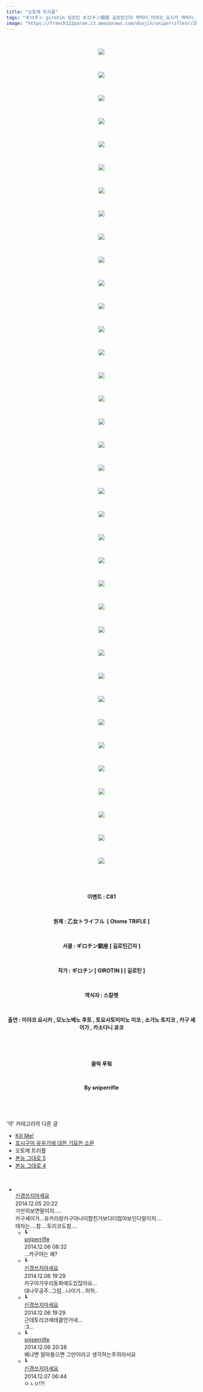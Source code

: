 ```yaml
---
title: "오토메 트리플"
tags: "ギロチン girotin 길로틴 ギロチン銀座 길로틴긴자 캐릭터_미야코_요시카 캐릭터_모노노베노_후토 캐릭터_토요사토미미노_미코 캐릭터_소가노_토지코 캐릭터_카쿠_세이가 캐릭터_카소다니_쿄코 이벤트_c81 약"
image: "https://franch122paran.s3.amazonaws.com/doujin/sniperriflesr/287/001.png"
---
```

<div class="article">
<p style="TEXT-ALIGN: center"> </p>
<p style="TEXT-ALIGN: center"><img src="{{ site.imgserver7 }}/sniperriflesr/287/001.png"/></p>
<p style="TEXT-ALIGN: center"> </p>
<p style="TEXT-ALIGN: center"><img src="{{ site.imgserver7 }}/sniperriflesr/287/002.png"/></p>
<p style="TEXT-ALIGN: center"> </p>
<p style="TEXT-ALIGN: center"><img src="{{ site.imgserver7 }}/sniperriflesr/287/003.png"/></p>
<p style="TEXT-ALIGN: center"> </p>
<p style="TEXT-ALIGN: center"><img src="{{ site.imgserver7 }}/sniperriflesr/287/004.png"/></p>
<p style="TEXT-ALIGN: center"> </p>
<p style="TEXT-ALIGN: center"><img src="{{ site.imgserver7 }}/sniperriflesr/287/005.png"/></p>
<p style="TEXT-ALIGN: center"> </p>
<p style="TEXT-ALIGN: center"><img src="{{ site.imgserver7 }}/sniperriflesr/287/006.png"/></p>
<p style="TEXT-ALIGN: center"> </p>
<p style="TEXT-ALIGN: center"><img src="{{ site.imgserver7 }}/sniperriflesr/287/007.png"/></p>
<p style="TEXT-ALIGN: center"> </p>
<p style="TEXT-ALIGN: center"><img src="{{ site.imgserver7 }}/sniperriflesr/287/008.png"/></p>
<p style="TEXT-ALIGN: center"> </p>
<p style="TEXT-ALIGN: center"><img src="{{ site.imgserver7 }}/sniperriflesr/287/009.png"/></p>
<p style="TEXT-ALIGN: center"> </p>
<p style="TEXT-ALIGN: center"><img src="{{ site.imgserver7 }}/sniperriflesr/287/010.png"/></p>
<p style="TEXT-ALIGN: center"> </p>
<p style="TEXT-ALIGN: center"><img src="{{ site.imgserver7 }}/sniperriflesr/287/011.png"/></p>
<p style="TEXT-ALIGN: center"> </p>
<p style="TEXT-ALIGN: center"><img src="{{ site.imgserver7 }}/sniperriflesr/287/012.png"/></p>
<p style="TEXT-ALIGN: center"> </p>
<p style="TEXT-ALIGN: center"><img src="{{ site.imgserver7 }}/sniperriflesr/287/013.png"/></p>
<p style="TEXT-ALIGN: center"> </p>
<p style="TEXT-ALIGN: center"><img src="{{ site.imgserver7 }}/sniperriflesr/287/014.png"/></p>
<p style="TEXT-ALIGN: center"> </p>
<p style="TEXT-ALIGN: center"><img src="{{ site.imgserver7 }}/sniperriflesr/287/015.png"/></p>
<p style="TEXT-ALIGN: center"> </p>
<p style="TEXT-ALIGN: center"><img src="{{ site.imgserver7 }}/sniperriflesr/287/016.png"/></p>
<p style="TEXT-ALIGN: center"> </p>
<p style="TEXT-ALIGN: center"><img src="{{ site.imgserver7 }}/sniperriflesr/287/017.png"/></p>
<p style="TEXT-ALIGN: center"> </p>
<p style="TEXT-ALIGN: center"><img src="{{ site.imgserver7 }}/sniperriflesr/287/018.png"/></p>
<p style="TEXT-ALIGN: center"> </p>
<p style="TEXT-ALIGN: center"><img src="{{ site.imgserver7 }}/sniperriflesr/287/019.png"/></p>
<p style="TEXT-ALIGN: center"> </p>
<p style="TEXT-ALIGN: center"><img src="{{ site.imgserver7 }}/sniperriflesr/287/020.png"/></p>
<p style="TEXT-ALIGN: center"> </p>
<p style="TEXT-ALIGN: center"><img src="{{ site.imgserver7 }}/sniperriflesr/287/021.png"/></p>
<p style="TEXT-ALIGN: center"> </p>
<p style="TEXT-ALIGN: center"><img src="{{ site.imgserver7 }}/sniperriflesr/287/022.png"/></p>
<p style="TEXT-ALIGN: center"> </p>
<p style="TEXT-ALIGN: center"><img src="{{ site.imgserver7 }}/sniperriflesr/287/023.png"/></p>
<p style="TEXT-ALIGN: center"> </p>
<p style="TEXT-ALIGN: center"><img src="{{ site.imgserver7 }}/sniperriflesr/287/024.png"/></p>
<p style="TEXT-ALIGN: center"> </p>
<p style="TEXT-ALIGN: center"><img src="{{ site.imgserver7 }}/sniperriflesr/287/025.png"/></p>
<p style="TEXT-ALIGN: center"> </p>
<p style="TEXT-ALIGN: center"><img src="{{ site.imgserver7 }}/sniperriflesr/287/026.png"/></p>
<p style="TEXT-ALIGN: center"> </p>
<p style="TEXT-ALIGN: center"><img src="{{ site.imgserver7 }}/sniperriflesr/287/027.png"/></p>
<p style="TEXT-ALIGN: center"> </p>
<p style="TEXT-ALIGN: center"><img src="{{ site.imgserver7 }}/sniperriflesr/287/028.png"/></p>
<p style="TEXT-ALIGN: center"> </p>
<p style="TEXT-ALIGN: center"><img src="{{ site.imgserver7 }}/sniperriflesr/287/029.png"/></p>
<p style="TEXT-ALIGN: center"> </p>
<p style="TEXT-ALIGN: center"><img src="{{ site.imgserver7 }}/sniperriflesr/287/030.png"/></p>
<p style="TEXT-ALIGN: center"> </p>
<p style="TEXT-ALIGN: center"><img src="{{ site.imgserver7 }}/sniperriflesr/287/031.png"/></p>
<p style="TEXT-ALIGN: center"> </p>
<p style="TEXT-ALIGN: center"><img src="{{ site.imgserver7 }}/sniperriflesr/287/032.png"/></p>
<p style="TEXT-ALIGN: center"> </p>
<p style="TEXT-ALIGN: center"><img src="{{ site.imgserver7 }}/sniperriflesr/287/033.png"/></p>
<p style="TEXT-ALIGN: center"> </p>
<p style="TEXT-ALIGN: center"><img src="{{ site.imgserver7 }}/sniperriflesr/287/034.png"/></p>
<p style="TEXT-ALIGN: center"> </p>
<p style="TEXT-ALIGN: center"><img src="{{ site.imgserver7 }}/sniperriflesr/287/035.png"/></p>
<p style="TEXT-ALIGN: center"> </p>
<p style="TEXT-ALIGN: center"><img src="{{ site.imgserver7 }}/sniperriflesr/287/036.png"/></p>
<p style="TEXT-ALIGN: center"> </p>
<p style="TEXT-ALIGN: center"> </p>
<p style="TEXT-ALIGN: center"><strong>이벤트 : C81</strong></p>
<p style="TEXT-ALIGN: center"><strong></strong> </p>
<p style="TEXT-ALIGN: center"><strong>원제 : 乙女トライフル  [ Otome TRIFLE ]</strong></p>
<p style="TEXT-ALIGN: center"> </p>
<p style="text-align: center;"><strong>서클 : ギロチン銀座 [ </strong><strong>길로틴긴자 ]</strong></p>
<p style="text-align: center;"><strong> </strong></p>
<p style="text-align: center;"><strong>작가 : ギロチン [ GIROTIN ] [ 길로틴 ]</strong></p>
<p style="TEXT-ALIGN: center"><strong> </strong></p>
<p style="TEXT-ALIGN: center"><strong>역식자 : 스칼렛</strong></p>
<p style="TEXT-ALIGN: center"><strong> </strong></p>
<p style="TEXT-ALIGN: center"><strong>출연 : 미야코 요시카 , 모노노베노 후토 , 토요사토미미노 미코 , 소가노 토지코 , 카구 세이가 , 카소다니 쿄코</strong></p>
<p style="TEXT-ALIGN: center"><strong></strong> </p>
<p style="TEXT-ALIGN: center"><strong></strong> </p>
<p style="TEXT-ALIGN: center"><strong>쿨럭 푸헠</strong></p>
<p style="TEXT-ALIGN: center"><strong></strong> </p>
<p style="TEXT-ALIGN: center"><strong>By sniperrifle</strong></p>
<p style="TEXT-ALIGN: center"> </p>
</div><br/>
<div class="another">
<p>'약' 카테고리의 다른 글</p>
<ul>
<li><a href="/sniperriflesr_329">Kill Me!</a></li>
<li><a href="/sniperriflesr_317">호시구마 유우기에 대한 기묘한 소문</a></li>
<li>오토메 트리플</li>
<li><a href="/sniperriflesr_261">본능 그대로 5</a></li>
<li><a href="/sniperriflesr_259">본능 그대로 4</a></li>
</ul>
</div><br/>
<div class="comment" id="commentListBlock_287" style="display:block"><ul><li class="firstCmt"><div class="opinionListMenu">
<div class="icon"><img alt="" class="myicon" src="http://i1.daumcdn.net/pimg/blog/p_img/mycon/basic_2.gif"/></div>
<div class="fl">
<a class="bold" href="http://blog.daum.net/ghcjf1001" target="_blank">신경쓰지마세요 </a>
<div style="width: 1px; height: 1px; overflow: hidden; visibility: hidden; border:1px solid red">
<span id="uname469" style="display:none;">신경쓰지마세요</span>
<span id="pwd469" style="display:none;"></span>
<span id="emailblog469" name="http://blog.daum.net/ghcjf1001" style="display:none;"></span>
<span id="open469" style="display:none">Y</span>
</div>
</div>
<div class="sDateTime">2014.12.05 20:22</div>
</div>
<div class="cont" id="Text469">가만히보면말이지.....<br/>
카구세이가...유카리랑카구야나이합친거보다더많아보인다말이지....<br/>
태자는....참....토리코도참....</div>
<div class="contReArea" id="inWrite469" style="display:none;"></div>
<ul><li class="secondCmt"><div class="opinionListMenuRe" id="parent_469">
<div class="reIcon">┗</div>
<div class="icon"><img alt="" class="myicon" src="http://cfile217.uf.daum.net/M21x21/23254B425446251B1045FF"/></div>
<div class="fl">
<a class="bold" href="http://blog.daum.net/sniperriflesr" target="_blank">sniperrifle </a>
<div style="width: 1px; height: 1px; overflow: hidden; visibility: hidden; border:1px solid red">
<span id="uname472" style="display:none;">sniperrifle</span>
<span id="pwd472" style="display:none;"></span>
<span id="emailblog472" name="http://blog.daum.net/sniperriflesr" style="display:none;"></span>
<span id="open472" style="display:none">Y</span>
</div>
</div>
<div class="sDateTime">2014.12.06 08:32</div>
</div>
<div class="contRe" id="Text472">...카구야는 왜?</div>
<div class="contReReArea" id="inWrite472" style="display:none;"></div>
</li><li class="secondCmt"><div class="opinionListMenuRe" id="parent_469">
<div class="reIcon">┗</div>
<div class="icon"><img alt="" class="myicon" src="http://i1.daumcdn.net/pimg/blog/p_img/mycon/basic_2.gif"/></div>
<div class="fl">
<a class="bold" href="http://blog.daum.net/ghcjf1001" target="_blank">신경쓰지마세요 </a>
<div style="width: 1px; height: 1px; overflow: hidden; visibility: hidden; border:1px solid red">
<span id="uname474" style="display:none;">신경쓰지마세요</span>
<span id="pwd474" style="display:none;"></span>
<span id="emailblog474" name="http://blog.daum.net/ghcjf1001" style="display:none;"></span>
<span id="open474" style="display:none">Y</span>
</div>
</div>
<div class="sDateTime">2014.12.06 19:29</div>
</div>
<div class="contRe" id="Text474">카구야가우리동화에도있잖아요...<br/>
대나무공주..그럼...나이가...허허..</div>
<div class="contReReArea" id="inWrite474" style="display:none;"></div>
</li><li class="secondCmt"><div class="opinionListMenuRe" id="parent_469">
<div class="reIcon">┗</div>
<div class="icon"><img alt="" class="myicon" src="http://i1.daumcdn.net/pimg/blog/p_img/mycon/basic_2.gif"/></div>
<div class="fl">
<a class="bold" href="http://blog.daum.net/ghcjf1001" target="_blank">신경쓰지마세요 </a>
<div style="width: 1px; height: 1px; overflow: hidden; visibility: hidden; border:1px solid red">
<span id="uname475" style="display:none;">신경쓰지마세요</span>
<span id="pwd475" style="display:none;"></span>
<span id="emailblog475" name="http://blog.daum.net/ghcjf1001" style="display:none;"></span>
<span id="open475" style="display:none">Y</span>
</div>
</div>
<div class="sDateTime">2014.12.06 19:29</div>
</div>
<div class="contRe" id="Text475">근데토리코에태클안거네...<br/>
:3...</div>
<div class="contReReArea" id="inWrite475" style="display:none;"></div>
</li><li class="secondCmt"><div class="opinionListMenuRe" id="parent_469">
<div class="reIcon">┗</div>
<div class="icon"><img alt="" class="myicon" src="http://cfile217.uf.daum.net/M21x21/23254B425446251B1045FF"/></div>
<div class="fl">
<a class="bold" href="http://blog.daum.net/sniperriflesr" target="_blank">sniperrifle </a>
<div style="width: 1px; height: 1px; overflow: hidden; visibility: hidden; border:1px solid red">
<span id="uname478" style="display:none;">sniperrifle</span>
<span id="pwd478" style="display:none;"></span>
<span id="emailblog478" name="http://blog.daum.net/sniperriflesr" style="display:none;"></span>
<span id="open478" style="display:none">Y</span>
</div>
</div>
<div class="sDateTime">2014.12.06 20:38</div>
</div>
<div class="contRe" id="Text478">왜냐면 알아들으면 그만이라고 생각하는주의라서요</div>
<div class="contReReArea" id="inWrite478" style="display:none;"></div>
</li><li class="secondCmt"><div class="opinionListMenuRe" id="parent_469">
<div class="reIcon">┗</div>
<div class="icon"><img alt="" class="myicon" src="http://i1.daumcdn.net/pimg/blog/p_img/mycon/basic_2.gif"/></div>
<div class="fl">
<a class="bold" href="http://blog.daum.net/ghcjf1001" target="_blank">신경쓰지마세요 </a>
<div style="width: 1px; height: 1px; overflow: hidden; visibility: hidden; border:1px solid red">
<span id="uname482" style="display:none;">신경쓰지마세요</span>
<span id="pwd482" style="display:none;"></span>
<span id="emailblog482" name="http://blog.daum.net/ghcjf1001" style="display:none;"></span>
<span id="open482" style="display:none">Y</span>
</div>
</div>
<div class="sDateTime">2014.12.07 06:44</div>
</div>
<div class="contRe" id="Text482">ㅇㅅㅇ!?!</div>
<div class="contReReArea" id="inWrite482" style="display:none;"></div>
</li></ul></li></ul>
</div><br/>
<br/>
<p id="refer"></p>
<br/>
